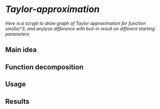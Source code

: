 # _Taylor-approximation_
_Here is a scrypt to draw graph of Taylor approximation for function sin(4x)^3, and anylyze difference with buil-in result on different starting parameters_
## Main idea
## Function decomposition
## 
## Usage
## Results
